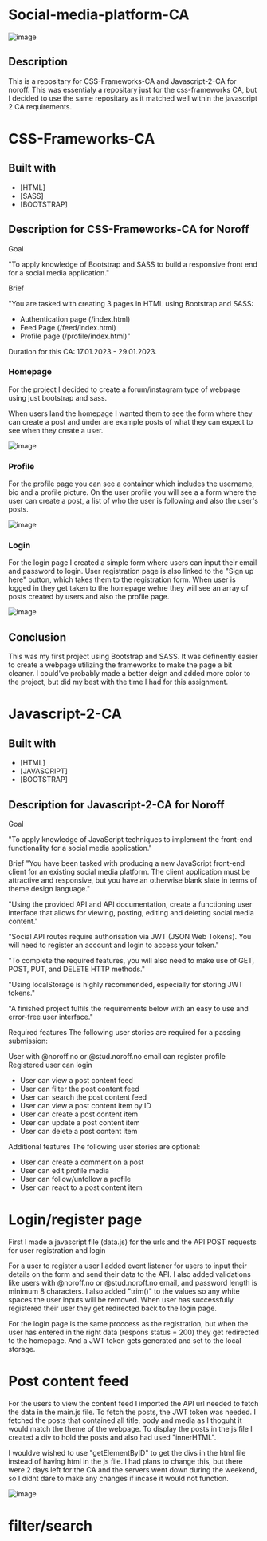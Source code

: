 # Social-media-platform-CA

![image](/readme-assets/readme-header.png)

## Description

This is a repositary for CSS-Frameworks-CA and Javascript-2-CA for noroff. This was essentialy a repositary just for the css-frameworks CA, but I decided to use the same repositary as it matched well within the javascript 2 CA requirements.

# CSS-Frameworks-CA

## Built with

- [HTML]
- [SASS]
- [BOOTSTRAP]

## Description for CSS-Frameworks-CA for Noroff

Goal

"To apply knowledge of Bootstrap and SASS to build a responsive front end for a social media application."

Brief

"You are tasked with creating 3 pages in HTML using Bootstrap and SASS:

- Authentication page (/index.html)
- Feed Page (/feed/index.html)
- Profile page (/profile/index.html)"

Duration for this CA: 17.01.2023 - 29.01.2023.

### Homepage

For the project I decided to create a forum/instagram type of webpage using just bootstrap and sass.

When users land the homepage I wanted them to see the form where they can create a post and under are example posts of what they can expect to see when they create a user.

![image](/readme-assets/readme-homepage.png)

### Profile

For the profile page you can see a container which includes the username, bio and a profile picture. On the user profile you will see a a form where the user can create a post, a list of who the user is following and also the user's posts.

![image](/readme-assets/readme-profile.png)

### Login

For the login page I created a simple form where users can input their email and password to login. User registration page is also linked to the "Sign up here" button, which takes them to the registration form. When user is logged in they get taken to the homepage wehre they will see an array of posts created by users and also the profile page.

![image](/readme-assets/readme-login.png)

## Conclusion

This was my first project using Bootstrap and SASS. It was definently easier to create a webpage utilizing the frameworks to make the page a bit cleaner. I could've probably made a better deign and added more color to the project, but did my best with the time I had for this assignment.

# Javascript-2-CA

## Built with

- [HTML]
- [JAVASCRIPT]
- [BOOTSTRAP]

## Description for Javascript-2-CA for Noroff

Goal

"To apply knowledge of JavaScript techniques to implement the front-end functionality for a social media application."


Brief
"You have been tasked with producing a new JavaScript front-end client for an existing social media platform. The client application must be attractive and responsive, but you have an otherwise blank slate in terms of theme design language."

"Using the provided API and API documentation, create a functioning user interface that allows for viewing, posting, editing and deleting social media content."

"Social API routes require authorisation via JWT (JSON Web Tokens). You will need to register an account and login to access your token."

"To complete the required features, you will also need to make use of GET, POST, PUT, and DELETE HTTP methods."

"Using localStorage is highly recommended, especially for storing JWT tokens."

"A finished project fulfils the requirements below with an easy to use and error-free user interface."

Required features
The following user stories are required for a passing submission:

User with @noroff.no or @stud.noroff.no email can register profile
Registered user can login
- User can view a post content feed
- User can filter the post content feed
- User can search the post content feed
- User can view a post content item by ID
- User can create a post content item
- User can update a post content item
- User can delete a post content item

Additional features
The following user stories are optional:

- User can create a comment on a post
- User can edit profile media
- User can follow/unfollow a profile
- User can react to a post content item


# Login/register page

First I made a javascript file (data.js) for the urls and the API POST requests for user registration and login

For a user to register a user I added event listener for users to input their details on the form and send their data to the API. I also added validations like users with @noroff.no or @stud.noroff.no email, and password length is minimum 8 characters. I also added "trim()" to the values so any white spaces the user inputs will be removed. When user has successfully registered their user they get redirected back to the login page.

For the login page is the same proccess as the registration, but when the user has entered in the right data (respons status = 200) they get redirected to the homepage. And a JWT token gets generated and set to the local storage.


# Post content feed

For the users to view the content feed I imported the API url needed to fetch the data in the main.js file. To fetch the posts, the JWT token was needed. I fetched the posts that contained all title, body and media as I thoguht it would match the theme of the webpage. To display the posts in the js file I created a div to hold the posts and also had used "innerHTML". 

I wouldve wished to use "getElementByID" to get the divs in the html file instead of having html in the js file. I had plans to change this, but there were 2 days left for the CA and the servers went down during the weekend, so I didnt dare to make any changes if incase it would not function.

![image](/readme-assets/readme-postid.png)

# filter/search 






